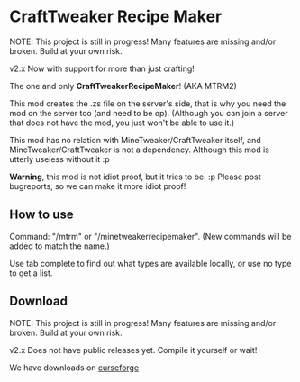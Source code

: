 CraftTweaker Recipe Maker
======================

NOTE: This project is still in progress! Many features are missing and/or broken. Build at your own risk.

v2.x Now with support for more than just crafting!

The one and only **CraftTweakerRecipeMaker**! (AKA MTRM2)

This mod creates the .zs file on the server's side, that is why you need the mod on the server too (and need to be op).
(Although you can join a server that does not have the mod, you just won't be able to use it.)

This mod has no relation with MineTweaker/CraftTweaker itself, and MineTweaker/CraftTweaker is not a dependency. Although this mod is utterly useless without it :p

**Warning**, this mod is not idiot proof, but it tries to be. :p Please post bugreports, so we can make it more idiot proof!

How to use
----------

Command: "/mtrm" or "/minetweakerrecipemaker". (New commands will be added to match the name.)

Use tab complete to find out what types are available locally, or use no type to get a list.

Download
--------

NOTE: This project is still in progress! Many features are missing and/or broken. Build at your own risk.

v2.x Does not have public releases yet. Compile it yourself or wait!

~~We have downloads on [curseforge](https://minecraft.curseforge.com/projects/crafttweaker-recipe-maker)~~